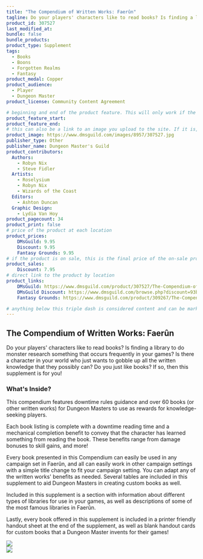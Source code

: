 ```yaml
---
title: "The Compendium of Written Works: Faerûn"
tagline: Do your players' characters like to read books? Is finding a library to do monster research something that occurs frequently in your games? Is there a character in your world who just wants to gobble up all the written knowledge that they possibly can? Do you just like books? If so, then this supplement is for you!
product_id: 307527
last_modified_at:
bundle: false
bundle_products:
product_type: Supplement
tags:
  - Books
  - Boons
  - Forgotten Realms
  - Fantasy
product_medal: Copper
product_audience:
  - Player
  - Dungeon Master
product_license: Community Content Agreement

# beginning and end of the product feature. This will only work if the site is updated within several weeks of when the feature is supposed to happen. Making a new post counts as updating.
product_feature_start: 
product_feature_end: 
# this can also be a link to an image you upload to the site. If it is, it must start with a "/" or be a full link
product_image: https://www.dmsguild.com/images/8957/307527.jpg
publisher_type: Other
publisher_name: Dungeon Master's Guild
product_contributors:
  Authors:
    - Robyn Nix
    - Steve Fidler
  Artists:
    - Roselysium
    - Robyn Nix
    - Wizards of the Coast
  Editors:
    - Ashton Duncan
  Graphic Design:
    - Lydia Van Hoy
product_pagecount: 34
product_print: false
# price of the product at each location
product_prices:
    DMsGuild: 9.95
    Discount: 9.95
    Fantasy Grounds: 9.95
# if the product is on sale, this is the final price of the on-sale product for each location that it is on sale. The sales % will be calculated and displayed based on the difference between product_prices and product_sales
product_sales:
    Discount: 7.95
# direct link to the product by location
product_links:
    DMsGuild: https://www.dmsguild.com/product/307527/The-Compendium-of-Written-Works-Faerun?affiliate_id=1713687
    DMsGuild Discount: https://www.dmsguild.com/browse.php?discount=93b22a0af6&affiliate_id=1713687
    Fantasy Grounds: https://www.dmsguild.com/product/309267/The-Compendium-of-Written-Works-Faerun-Fantasy-Grounds?affiliate_id=1713687

# anything below this triple dash is considered content and can be markup or html. It should be fully HTML compatible as long as your tags are formatted correctly.
---
```

## The Compendium of Written Works: Faerûn
Do your players' characters like to read books? Is finding a library to do monster research something that occurs frequently in your games? Is there a character in your world who just wants to gobble up all the written knowledge that they possibly can? Do you just like books? If so, then this supplement is for you!

### What's Inside?

This compendium features downtime rules guidance and over 60 books (or other written works) for Dungeon Masters to use as rewards for knowledge-seeking players.

Each book listing is complete with a downtime reading time and a mechanical completion benefit to convey that the character has learned something from reading the book. These benefits range from damage bonuses to skill gains, and more!

Every book presented in this Compendium can easily be used in any campaign set in Faerûn, and all can easily work in other campaign settings with a simple title change to fit your campaign setting. You can adapt any of the written works' benefits as needed. Several tables are included in this supplement to aid Dungeon Masters in creating custom books as well.

Included in this supplement is a section with information about different types of libraries for use in your games, as well as descriptions of some of the most famous libraries in Faerûn.

Lastly, every book offered in this supplement is included in a printer friendly handout sheet at the end of the supplement, as well as blank handout cards for custom books that a Dungeon Master invents for their games!

<img src="https://www.dmsguild.com/images/8957/_product_images/307527/Preview1-listing.png" /><br />
<img src="https://www.dmsguild.com/images/8957/_product_images/307527/Preview2-listing.png" />